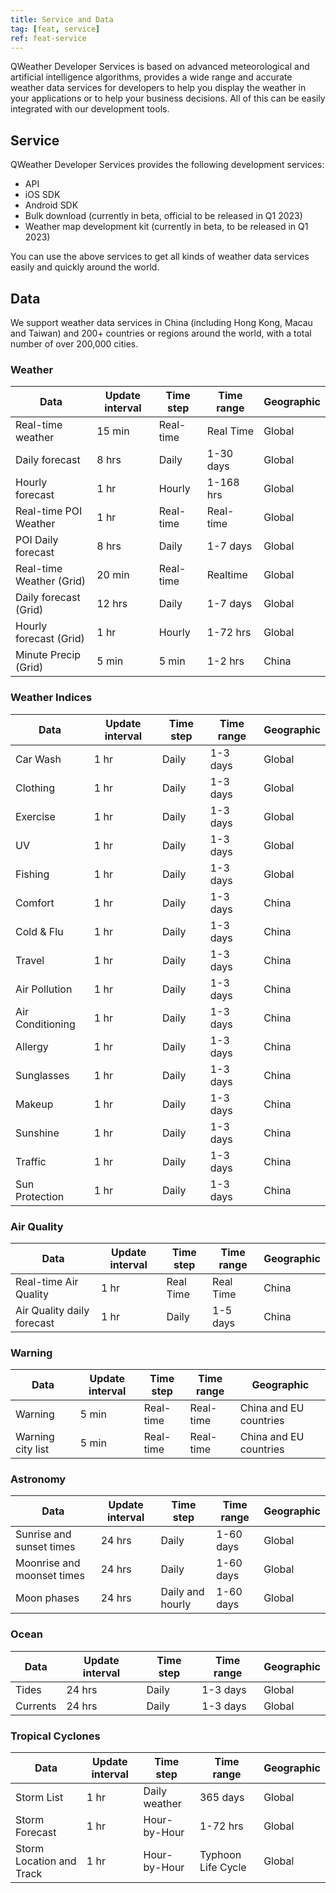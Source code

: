 ```yaml
---
title: Service and Data
tag: [feat, service]
ref: feat-service
---
```


QWeather Developer Services is based on advanced meteorological and artificial intelligence algorithms, provides a wide range and accurate weather data services for developers to help you display the weather in your applications or to help your business decisions. All of this can be easily integrated with our development tools.

## Service

QWeather Developer Services provides the following development services:

- API
- iOS SDK
- Android SDK
- Bulk download (currently in beta, official to be released in Q1 2023)
- Weather map development kit (currently in beta, to be released in Q1 2023)

You can use the above services to get all kinds of weather data services easily and quickly around the world.

## Data

We support weather data services in China (including Hong Kong, Macau and Taiwan) and 200+ countries or regions around the world, with a total number of over 200,000 cities.

### Weather

| Data                     | Update interval | Time step | Time range | Geographic |
| ------------------------ | --------------- | --------- | ---------- | ---------- |
| Real-time weather        | 15 min          | Real-time | Real Time  | Global     |
| Daily forecast           | 8 hrs           | Daily     | 1-30 days  | Global     |
| Hourly forecast          | 1 hr            | Hourly    | 1-168 hrs  | Global     |
| Real-time POI Weather    | 1 hr            | Real-time | Real-time  | Global     |
| POI Daily forecast       | 8 hrs           | Daily     | 1-7 days   | Global     |
| Real-time Weather (Grid) | 20 min          | Real-time | Realtime   | Global      |
| Daily forecast (Grid)    | 12 hrs          | Daily     | 1-7 days   | Global      |
| Hourly forecast (Grid)   | 1 hr            | Hourly    | 1-72 hrs   | Global      |
| Minute Precip (Grid)     | 5 min           | 5 min     | 1-2 hrs    | China      |

### Weather Indices

| Data             | Update interval | Time step | Time range | Geographic |
| ---------------- | --------------- | --------- | ---------- | ---------- |
| Car Wash         | 1 hr            | Daily     | 1-3 days   | Global     |
| Clothing         | 1 hr            | Daily     | 1-3 days   | Global     |
| Exercise         | 1 hr            | Daily     | 1-3 days   | Global     |
| UV               | 1 hr            | Daily     | 1-3 days   | Global     |
| Fishing          | 1 hr            | Daily     | 1-3 days   | Global     |
| Comfort          | 1 hr            | Daily     | 1-3 days   | China      |
| Cold & Flu       | 1 hr            | Daily     | 1-3 days   | China      |
| Travel           | 1 hr            | Daily     | 1-3 days   | China      |
| Air Pollution    | 1 hr            | Daily     | 1-3 days   | China      |
| Air Conditioning | 1 hr            | Daily     | 1-3 days   | China      |
| Allergy          | 1 hr            | Daily     | 1-3 days   | China      |
| Sunglasses       | 1 hr            | Daily     | 1-3 days   | China      |
| Makeup           | 1 hr            | Daily     | 1-3 days   | China      |
| Sunshine         | 1 hr            | Daily     | 1-3 days   | China      |
| Traffic          | 1 hr            | Daily     | 1-3 days   | China      |
| Sun Protection   | 1 hr            | Daily     | 1-3 days   | China      |

### Air Quality

| Data                       | Update interval | Time step | Time range | Geographic |
| -------------------------- | --------------- | --------- | ---------- | ---------- |
| Real-time Air Quality      | 1 hr            | Real Time | Real Time  | China      |
| Air Quality daily forecast | 1 hr            | Daily     | 1-5 days   | China      |

### Warning

| Data              | Update interval | Time step | Time range | Geographic |
| ----------------- | --------------- | --------- | ---------- | ---------- |
| Warning           | 5 min           | Real-time | Real-time  | China and EU countries      |
| Warning city list | 5 min           | Real-time | Real-time  | China and EU countries      |

### Astronomy

| Data                       | Update interval | Time step        | Time range | Geographic |
| -------------------------- | --------------- | ---------------- | ---------- | ---------- |
| Sunrise and sunset times   | 24 hrs          | Daily            | 1-60 days  | Global     |
| Moonrise and moonset times | 24 hrs          | Daily            | 1-60 days  | Global     |
| Moon phases                | 24 hrs          | Daily and hourly | 1-60 days  | Global     |

### Ocean

| Data     | Update interval | Time step | Time range | Geographic |
| -------- | --------------- | --------- | ---------- | ---------- |
| Tides    | 24 hrs          | Daily     | 1-3 days   | Global     |
| Currents | 24 hrs          | Daily     | 1-3 days   | Global     |

### Tropical Cyclones

| Data                       | Update interval | Time step     | Time range         | Geographic |
| -------------------------- | --------------- | ------------- | ------------------ | ---------- |
| Storm List               | 1 hr            | Daily weather | 365 days           | Global     |
| Storm Forecast           | 1 hr            | Hour-by-Hour  | 1-72 hrs           | Global     |
| Storm Location and Track | 1 hr            | Hour-by-Hour  | Typhoon Life Cycle | Global     |


